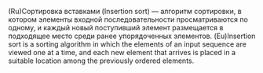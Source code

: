 (Ru)Сортировка вставками (Insertion sort) — алгоритм сортировки, в котором элементы входной последовательности просматриваются по одному, и каждый новый поступивший элемент размещается в подходящее место среди ранее упорядоченных элементов.
(Eu)Insertion sort is a sorting algorithm in which the elements of an input sequence are viewed one at a time, and each new element that arrives is placed in a suitable location among the previously ordered elements.
